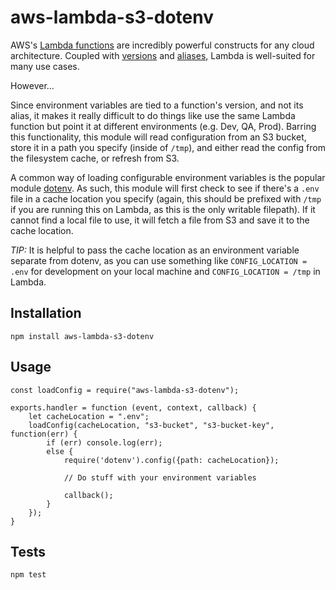 aws-lambda-s3-dotenv
====================

AWS's [Lambda functions](https://aws.amazon.com/lambda/) are incredibly powerful constructs for any cloud architecture. Coupled with [versions](https://docs.aws.amazon.com/lambda/latest/dg/versioning-intro.html) and [aliases](https://docs.aws.amazon.com/lambda/latest/dg/aliases-intro.html), Lambda is well-suited for many use cases.

However...

Since environment variables are tied to a function's version, and not its alias, it makes it really difficult to do things like use the same Lambda function but point it at different environments (e.g. Dev, QA, Prod). Barring this functionality, this module will read configuration from an S3 bucket, store it in a path you specify (inside of `/tmp`), and either read the config from the filesystem cache, or refresh from S3.

A common way of loading configurable environment variables is the popular module [dotenv](https://github.com/motdotla/dotenv). As such, this module will first check to see if there's a `.env` file in a cache location you specify (again, this should be prefixed with `/tmp` if you are running this on Lambda, as this is the only writable filepath). If it cannot find a local file to use, it will fetch a file from S3 and save it to the cache location.

*TIP:* It is helpful to pass the cache location as an environment variable separate from dotenv, as you can use something like `CONFIG_LOCATION = .env` for development on your local machine and `CONFIG_LOCATION = /tmp` in Lambda.

## Installation
`npm install aws-lambda-s3-dotenv`

## Usage
```
const loadConfig = require("aws-lambda-s3-dotenv");

exports.handler = function (event, context, callback) {
    let cacheLocation = ".env";
    loadConfig(cacheLocation, "s3-bucket", "s3-bucket-key", function(err) {
        if (err) console.log(err);
        else {
            require('dotenv').config({path: cacheLocation});

            // Do stuff with your environment variables
            
            callback();
        }
    });
}
```

## Tests
`npm test`